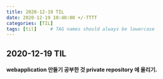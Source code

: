 ```yaml
---
title: 2020-12-19 TIL
date: 2020-12-19 10:40:00 +/-TTTT
categories: [TIL]
tags: [til]     # TAG names should always be lowercase
---
```

 
## 2020-12-19 TIL 

#### webapplication 만들기 공부한 것 private repository 에 올리기.